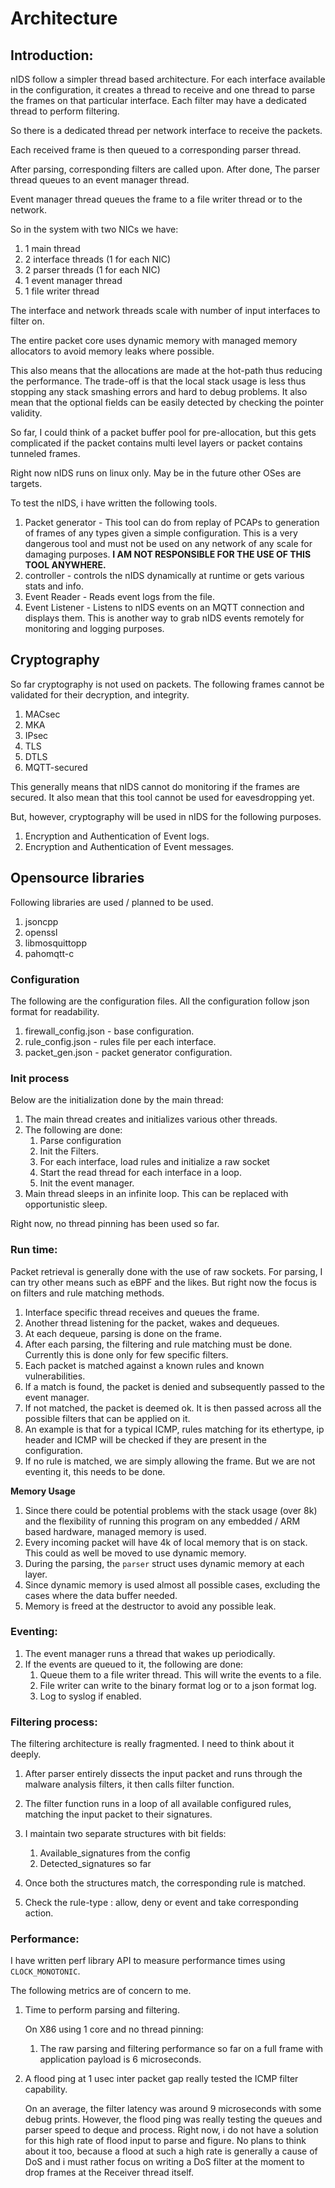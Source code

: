 # Architecture

## Introduction:

nIDS follow a simpler thread based architecture. For each interface available
in the configuration, it creates a thread to receive and one thread to parse the frames on
that particular interface. Each filter may have a dedicated thread to perform filtering.

So there is a dedicated thread per network interface to receive the packets.

Each received frame is then queued to a corresponding parser thread.

After parsing, corresponding filters are called upon.
After done, The parser thread queues to an event manager thread.

Event manager thread queues the frame to a file writer thread or to the network.

So in the system with two NICs we have:

1. 1 main thread
2. 2 interface threads (1 for each NIC)
3. 2 parser threads (1 for each NIC)
4. 1 event manager thread
5. 1 file writer thread

The interface and network threads scale with number of input interfaces to filter on.

The entire packet core uses dynamic memory with managed memory allocators to avoid memory
leaks where possible.

This also means that the allocations are made at the hot-path thus reducing the performance.
The trade-off is that the local stack usage is less thus stopping any stack smashing errors and
hard to debug problems. It also mean that the optional fields can be easily detected by
checking the pointer validity.

So far, I could think of a packet buffer pool for pre-allocation, but this gets complicated
if the packet contains multi level layers or packet contains tunneled frames.

Right now nIDS runs on linux only. May be in the future other OSes are targets.

To test the nIDS, i have written the following tools.

1. Packet generator - This tool can do from replay of PCAPs to generation of frames of any types given a simple configuration.
                      This is a very dangerous tool and must not be used on any network of any scale for damaging purposes.
					  **I AM NOT RESPONSIBLE FOR THE USE OF THIS TOOL ANYWHERE.**
2. controller - controls the nIDS dynamically at runtime or gets various stats and info.
3. Event Reader - Reads event logs from the file.
4. Event Listener - Listens to nIDS events on an MQTT connection and displays them.
					This is another way to grab nIDS events remotely for monitoring and logging purposes.

## Cryptography

So far cryptography is not used on packets. The following frames cannot be validated for their decryption, and integrity.

1. MACsec
2. MKA
3. IPsec
4. TLS
5. DTLS
6. MQTT-secured

This generally means that nIDS cannot do monitoring if the frames are secured. It also mean that this
tool cannot be used for eavesdropping yet.

But, however, cryptography will be used in nIDS for the following purposes.

1. Encryption and Authentication of Event logs.
2. Encryption and Authentication of Event messages.


## Opensource libraries

Following libraries are used / planned to be used.

1. jsoncpp
2. openssl
3. libmosquittopp
4. pahomqtt-c


### Configuration

The following are the configuration files. All the configuration follow json format for readability.

1. firewall_config.json - base configuration.
2. rule_config.json - rules file per each interface.
3. packet_gen.json - packet generator configuration.

### Init process

Below are the initialization done by the main thread:

1. The main thread creates and initializes various other threads.
2. The following are done:
	1. Parse configuration
	2. Init the Filters.
	3. For each interface, load rules and initialize a raw socket
	4. Start the read thread for each interface in a loop.
	5. Init the event manager.
3. Main thread sleeps in an infinite loop. This can be replaced with opportunistic sleep.

Right now, no thread pinning has been used so far.

### Run time:

Packet retrieval is generally done with the use of raw sockets. For parsing, I can try other means such as eBPF and the likes.
But right now the focus is on filters and rule matching methods.

1. Interface specific thread receives and queues the frame.
2. Another thread listening for the packet, wakes and dequeues.
3. At each dequeue, parsing is done on the frame.
4. After each parsing, the filtering and rule matching must be done. Currently
   this is done only for few specific filters.
5. Each packet is matched against a known rules and known vulnerabilities.
6. If a match is found, the packet is denied and subsequently passed to the event manager.
7. If not matched, the packet is deemed ok. It is then passed across all the possible
   filters that can be applied on it.
8. An example is that for a typical ICMP, rules matching for its ethertype, ip header and ICMP
   will be checked if they are present in the configuration.
9. If no rule is matched, we are simply allowing the frame. But we are not eventing it, this needs to be done.

**Memory Usage**

1. Since there could be potential problems with the stack usage (over 8k) and the flexibility of
   running this program on any embedded / ARM based hardware, managed memory is used.
2. Every incoming packet will have 4k of local memory that is on stack. This could as well be moved to use dynamic memory.
3. During the parsing, the `parser` struct uses dynamic memory at each layer.
4. Since dynamic memory is used almost all possible cases, excluding the cases where the data buffer needed.
5. Memory is freed at the destructor to avoid any possible leak.


### Eventing:

1. The event manager runs a thread that wakes up periodically.
2. If the events are queued to it, the following are done:
	1. Queue them to a file writer thread. This will write the events to a file.
	2. File writer can write to the binary format log or to a json format log.
	3. Log to syslog if enabled.

### Filtering process:

The filtering architecture is really fragmented. I need to think about it deeply.

1. After parser entirely dissects the input packet and runs through the malware analysis filters,
   it then calls filter function.
2. The filter function runs in a loop of all available configured rules, matching the input
   packet to their signatures.
3. I maintain two separate structures with bit fields:

      1. Available_signatures from the config
      2. Detected_signatures so far

4. Once both the structures match, the corresponding rule is matched.
5. Check the rule-type : allow, deny or event and take corresponding action.


### Performance:

I have written perf library API to measure performance times using `CLOCK_MONOTONIC`.

The following metrics are of concern to me.

1. Time to perform parsing and filtering.

   On X86 using 1 core and no thread pinning:

	1. The raw parsing and filtering performance so far on a full frame with application payload is 6 microseconds.

2. A flood ping at 1 usec inter packet gap really tested the ICMP filter capability.

   On an average, the filter latency was around 9 microseconds with some debug prints. However, the flood ping
   was really testing the queues and parser speed to deque and process. Right now, i do not have a solution
   for this high rate of flood input to parse and figure. No plans to think about it too, because a flood at
   such a high rate is generally a cause of DoS and i must rather focus on writing a DoS filter at the moment
   to drop frames at the Receiver thread itself.


